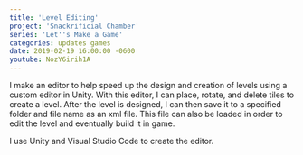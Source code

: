 ```yaml
---
title: 'Level Editing'
project: 'Snackrificial Chamber'
series: 'Let''s Make a Game'
categories: updates games
date: 2019-02-19 16:00:00 -0600
youtube: NozY6irih1A
---
```

I make an editor to help speed up the design and creation of levels using a custom editor in Unity.  With this editor, I can place, rotate, and delete tiles to create a level.  After the level is designed, I can then save it to a specified folder and file name as an xml file.  This file can also be loaded in order to edit the level and eventually build it in game.

<!-- more -->

I use Unity and Visual Studio Code to create the editor.
